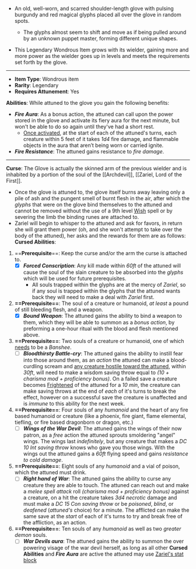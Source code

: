 - An old, well-worn, and scarred shoulder-length glove with pulsing burgundy and red magical glyphs placed all over the glove in random spots. 
	- The glyphs almost seem to shift and move as if being pulled around by an unknown puppet master, forming different unique shapes. 

- This Legendary Wondrous Item grows with its wielder, gaining more and more power as the wielder goes up in levels and meets the requirements set forth by the glove.
 
---
- **Item Type**: Wondrous item
- **Rarity**: Legendary
- **Requires Attunement**: Yes

**Abilities**: While attuned to the glove you gain the following benefits:
- ***Fire Aura***: As a bonus action, the attuned can call upon the power stored in the glove and activate its fiery aura for the next minute, but won't be able to do so again until they've had a short rest. 
	- <u>Once activated</u>, at the start of each of the attuned's turns, each creature within 5 feet of it takes *1d4* fire damage, and flammable objects in the aura that aren’t being worn or carried ignite. 
- ***Fire Resistance***: The attuned  gains resistance to *fire damage*.
---
**Curse**: The Glove is actually the skinned arm of the previous wielder and is inhabited by a portion of the soul of the [[Archdevil]], [[Zariel, Lord of the First]]. 
- Once the glove is attuned to, the glove itself burns away leaving only a pile of ash and the pungent smell of burnt flesh in the air, after which the *glyphs* that were on the glove bind themselves to the attuned and cannot be removed without the use of a 9th level [Wish](https://roll20.net/compendium/dnd5e/Wish#content) spell or by severing the limb the binding runes are attached to.
- Zariel will begin to whisper to the attuned and ask for favors, in return she will grant them power (oh, and she won't attempt to take over the body of the attuned), her asks and the rewards for them are as follows:
**Cursed Abilities**:
1. ==**Prerequisite**==: Keep the curse and/or the arm the curse is attached to.
	- [X] ***Forced Conscription***: Any kill made within *60ft* of the attuned will cause the soul of the slain creature to be absorbed into the *glyphs* which will be used for future prerequisites.
		- All souls trapped within the glyphs are at the mercy of *Zariel*, so if any soul is trapped within the glyphs that the attuned wants back they will need to make a deal with *Zariel* first.
2. **==Prerequisite==**: The soul of a creature or humanoid, *at least* a pound of still bleeding flesh, and a weapon.
	- [X] ***Bound Weapon***: The attuned gains the ability to bind a weapon to them, which they will be able to summon as a *bonus action*, by preforming a one-hour ritual with the blood and flesh mentioned above.
3. **==Prerequisite==**: Two souls of a creature or humanoid, one of which <u>needs</u> to be a *Banshee*.
	- [ ] ***Bloodthirsty Battle-cry***: The attuned gains the ability to instill fear into those around them, as an *action* the attuned can make a blood-curdling scream and <u>any creature hostile toward the attuned</u>, within *30ft*,  will need to make a wisdom saving throw equal to *(10 + charisma mod + proficiency bonus)*. On a failed save a creature becomes [Frightened]() of the attuned for a *10 min*, the creature can make saving throws at the end of *each* of it's turns to break the effect, however on a successful save the creature is unaffected and is *immune* to this ability for the next week.
4. **==Prerequisite==**: Four souls of any *humanoid* and the heart of any fire based humanoid or creature (like a phoenix, fire giant, flame elemental, tiefling, or fire based dragonborn or dragon, etc.)
	- [ ] ***Wings of the War Devil***: The attuned gains the wings of their now patron, as a *free* action the attuned sprouts smoldering "angel" wings. The wings last *indefinitely*, but any creature that makes a *DC 10 Int saving throw* knows who gave you those wings. With the wings out the attuned gains a *60ft* flying speed and gains *resistance to cold damage*.
5. **==Prerequisite==**: Eight souls of any *humanoid* and a vial of poison, which the attuned must drink. 
	- [ ] ***Right hand of War***: The attuned gains the ability to curse any creature they are able to touch. The attuned can reach out and make a *melee spell attack* roll *(charisma mod + proficiency bonus)* against a creature, on a hit the creature takes *3d4 necrotic* damage and must make a *DC 15 Con saving throw* or be *poisoned*, *blind*, or *deafened* (*attuned's* choice) for a minute. The afflicted can make the same save at the *start* of each of it's turns to try and break free of the affliction, as an action. 
6. **==Prerequisite==**: Ten souls of any *humanoid* as well as two *greater demon* souls.
	- [ ] ***War Devils aura***: The attuned gains the ability to summon the over powering visage of the war devil herself, as long as all other **Cursed Abilities** and ***Fire Aura*** are active the attuned may use [Zariel's stat block](https://media.wizards.com/2019/dnd/dragon/26/DRA26_Zariel.pdf)